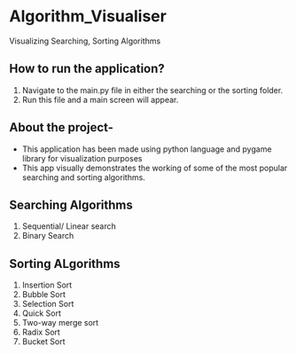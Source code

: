 # Algorithm_Visualiser
Visualizing Searching, Sorting Algorithms

## How to run the application?
1. Navigate to the main.py file in either the searching or the sorting folder.
2. Run this file and a main screen will appear.

## About the project-
- This application has been made using python language and pygame library for visualization purposes
- This app visually demonstrates the working of some of the most popular searching and sorting algorithms.

## Searching Algorithms
1. Sequential/ Linear search
2. Binary Search

## Sorting ALgorithms
1. Insertion Sort
2. Bubble Sort 
3. Selection Sort
4. Quick Sort
5. Two-way merge sort
6. Radix Sort
7. Bucket Sort
